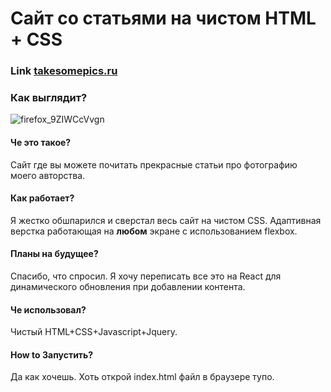 # Сайт со статьями на чистом HTML + CSS

### Link <a href="https://www.takesomepics.ru">takesomepics.ru</a>

### Как выглядит?
![firefox_9ZIWCcVvgn](https://github.com/Glebanka/takesomepics/assets/92989466/affd6ef4-a234-48ec-bf49-00db17a15028)

#### Че это такое?
Сайт где вы можете почитать прекрасные статьи про фотографию моего авторства.

#### Как работает?
Я жестко обшпарился и сверстал весь сайт на чистом CSS. Адаптивная верстка работающая на **любом** экране с использованием flexbox.

#### Планы на будущее?
Спасибо, что спросил. Я хочу переписать все это на React для динамического обновления при добавлении контента.

#### Че использовал?

Чистый HTML+CSS+Javascript+Jquery.

#### How to Запустить?
Да как хочешь. Хоть открой index.html файл в браузере тупо.
